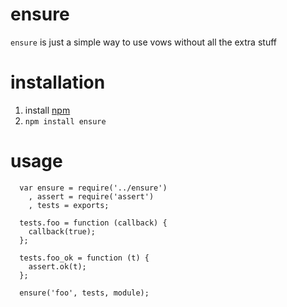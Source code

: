 # ensure

`ensure` is just a simple way to use vows without all the extra stuff

# installation

1. install [npm][1]
2. `npm install ensure`

# usage

      var ensure = require('../ensure')
        , assert = require('assert')
        , tests = exports;
      
      tests.foo = function (callback) {
        callback(true);
      };
      
      tests.foo_ok = function (t) {
        assert.ok(t);
      };
      
      ensure('foo', tests, module);

[1]: http://npmjs.org